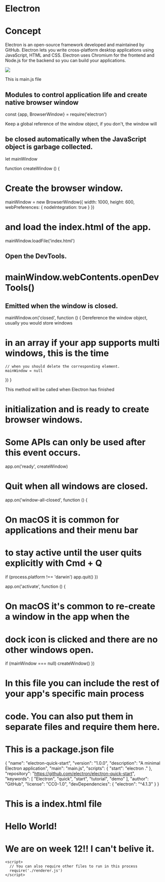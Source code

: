 # Electron



# Concept
Electron is an open-source framework developed and maintained by GitHub. Electron lets you write cross-platform desktop applications using JavaScript, HTML and CSS. Electron uses Chromium for the frontend and Node.js for the backend so you can build your applications. 

![](https://encrypted-tbn0.gstatic.com/images?q=tbn:ANd9GcQ0uennhqsc6wLg3Jkt7u-5WcV-eD4vZe1QoxiN4pY96lhSdXFn)

<!-- Code Snippet to write Hello world in Electron -->
 This is main.js file
## Modules to control application life and create native browser window
const {app, BrowserWindow} = require('electron')

 Keep a global reference of the window object, if you don't, the window will
## be closed automatically when the JavaScript object is garbage collected.
let mainWindow

function createWindow () {
  # Create the browser window.
  mainWindow = new BrowserWindow({
    width: 1000,
    height: 600,
    webPreferences: {
      nodeIntegration: true
    }
  })

  # and load the index.html of the app.
  mainWindow.loadFile('index.html')

  ## Open the DevTools.
  # mainWindow.webContents.openDevTools()

  ## Emitted when the window is closed.
  mainWindow.on('closed', function () {
     Dereference the window object, usually you would store windows
   #  in an array if your app supports multi windows, this is the time
    // when you should delete the corresponding element.
    mainWindow = null
  })
}

 This method will be called when Electron has finished
# initialization and is ready to create browser windows.
# Some APIs can only be used after this event occurs.
app.on('ready', createWindow)

# Quit when all windows are closed.
app.on('window-all-closed', function () {
  # On macOS it is common for applications and their menu bar
  # to stay active until the user quits explicitly with Cmd + Q
  if (process.platform !== 'darwin') app.quit()
})

app.on('activate', function () {
  # On macOS it's common to re-create a window in the app when the
  # dock icon is clicked and there are no other windows open.
  if (mainWindow === null) createWindow()
})

# In this file you can include the rest of your app's specific main process
# code. You can also put them in separate files and require them here.


# This is a package.json file 
{
  "name": "electron-quick-start",
  "version": "1.0.0",
  "description": "A minimal Electron application",
  "main": "main.js",
  "scripts": {
    "start": "electron ."
  },
  "repository": "https://github.com/electron/electron-quick-start",
  "keywords": [
    "Electron",
    "quick",
    "start",
    "tutorial",
    "demo"
  ],
  "author": "GitHub",
  "license": "CC0-1.0",
  "devDependencies": {
    "electron": "^4.1.3"
  }
}

# This is a index.html file
<!DOCTYPE html>
<html>
  <head>
    <meta charset="UTF-8">
    <title>Hello World!</title>
  </head>
  <body>
    <h1>Hello World!</h1>
    <!-- All of the Node.js APIs are available in this renderer process. -->
    <!-- We are using Node.js <script>document.write(process.versions.node)</script>,
    Chromium <script>document.write(process.versions.chrome)</script>,
    and Electron <script>document.write(process.versions.electron)</script>. -->
    <h1>We are on week 12!! I can't belive it.</h1>

    <script>
      // You can also require other files to run in this process
      require('./renderer.js')
    </script>
  </body>
</html>
